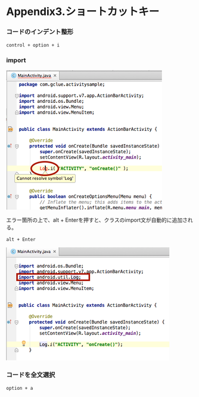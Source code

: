 # Appendix3.ショートカットキー

### コードのインデント整形

```
control + option + i
```

### import


![](pre0407.png)

エラー箇所の上で、alt + Enterを押すと、クラスのimport文が自動的に追加される。

```
alt + Enter
```

![](pre0408.png)

### コードを全文選択

```
option + a
```